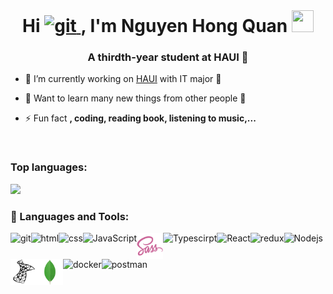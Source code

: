 <br />

<h1 align="center">Hi  <a href="https://git-scm.com/" target="_blank">
    <img
      src="https://img.icons8.com/color/344/pinguin.png"
      alt="git"
      width="36"
      height="36"
    />
  </a> , I'm Nguyen Hong Quan <img  width="35px" height="35px"  src="https://camo.githubusercontent.com/e8e7b06ecf583bc040eb60e44eb5b8e0ecc5421320a92929ce21522dbc34c891/68747470733a2f2f6d656469612e67697068792e636f6d2f6d656469612f6876524a434c467a6361737252346961377a2f67697068792e676966"></h1>

<h3 align="center">A thirdth-year student at HAUI 🏫</h3>

- 🔭 I’m currently working on [HAUI](https://www.haui.edu.vn/en) with IT major 🦈

- 🌱 Want to learn many new things from other people 🚀

- ⚡ Fun fact **, coding, reading book, listening to music,...**

<br />

### Top languages:

<div>
  <a href="#">
    <img src="https://github-readme-stats.vercel.app/api/top-langs/?username=QuanIT01&title_color=FD428E&text_color=ffffff&bg_color=20232a&langs_count=10&layout=compact&hide_border=true" />
  </a>
</div>

### 🔨 Languages and Tools:

<a href="https://git-scm.com/" target="_blank">
  <img
    src="https://raw.githubusercontent.com/rahul-jha98/github_readme_icons/main/language_and_tools/square/git-scm/git-scm.svg" align="left"
    alt="git"
    height="42px"
  />
</a>
<a href="https://devdocs.io/html/" target="_blank">
  <img
    src="https://raw.githubusercontent.com/rahul-jha98/github_readme_icons/main/language_and_tools/square/html/html.svg"
    align="left"
    alt="html"
    height="42px"
  />
</a>
<a href="https://devdocs.io/css/" target="_blank">
  <img
    src="https://raw.githubusercontent.com/rahul-jha98/github_readme_icons/main/language_and_tools/square/css/css.svg"
    align="left"
    alt="css"
    height="42px"
  />
</a>
<a
href="https://developer.mozilla.org/en-US/docs/Web/JavaScript"
target="\_blank"><img
    align="left"
    alt="JavaScript"
    height="42px"
    src="https://raw.githubusercontent.com/rahul-jha98/github_readme_icons/main/language_and_tools/square/javascript/javascript.svg"
/>
</a>
<a href="https://sass-lang.com/install" target="_blank">
  <img
    src="https://raw.githubusercontent.com/devicons/devicon/master/icons/sass/sass-original.svg"
    align="left"
    alt="sass"
    height="42px"
  />
</a>
<a href="https://www.typescriptlang.org/" target="\_blank"><img
    align="left"
    alt="Typescirpt"
    height="42px"
    src="https://raw.githubusercontent.com/rahul-jha98/github_readme_icons/main/language_and_tools/square/typescript/typescript.svg"
/></a>
<a href="https://reactjs.org/" target="_blank">
<img
    align="left"
    alt="React"
    height="42px"
    src="https://raw.githubusercontent.com/rahul-jha98/github_readme_icons/main/language_and_tools/square/react/react.svg"
/></a>
<a href="https://redux.js.org/" target="_blank">
<img
    align="left"
    alt="redux"
    height="42px"
    src="https://raw.githubusercontent.com/rahul-jha98/github_readme_icons/main/language_and_tools/square/redux/redux.svg"
/></a>
<a href="https://nodejs.org" target="\_blank"
> <img
    align="left"
    alt="Nodejs"
    height="42px"
    src="https://raw.githubusercontent.com/rahul-jha98/github_readme_icons/main/language_and_tools/square/node/node.svg"
/>
</a>

<a
href="https://docs.microsoft.com/en-us/sql/sql-server/?view=sql-server-ver15"
target="\_blank"> <img
src="https://raw.githubusercontent.com/devicons/devicon/master/icons/microsoftsqlserver/microsoftsqlserver-plain.svg"
align="left"
alt="sql-server"
height="42px"
/>
</a>
<a href="https://www.mongodb.com/" target="_blank">
<img
    src="https://raw.githubusercontent.com/devicons/devicon/master/icons/mongodb/mongodb-original.svg"
    align="left"
    alt="mongdb"
    height="42px"
  />
</a>
<a href="https://www.docker.com/" target="_blank">
  <img
    src="https://raw.githubusercontent.com/rahul-jha98/README_icons/main/language_and_tools/square/docker/docker.svg"
    align="left"
    alt="docker"
    height="42px"
  />
</a>
<a href="https://postman.com/" target="_blank">
  <img
    src="https://camo.githubusercontent.com/93b32389bf746009ca2370de7fe06c3b5146f4c99d99df65994f9ced0ba41685/68747470733a2f2f7777772e766563746f726c6f676f2e7a6f6e652f6c6f676f732f676574706f73746d616e2f676574706f73746d616e2d69636f6e2e737667"
    align="left"
    alt="postman"
    height="42px"
  />
</a>
